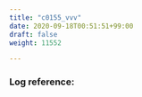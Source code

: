 ```yaml
---
title: "c0155_vvv"
date: 2020-09-18T00:51:51+99:00
draft: false
weight: 11552

---
```


### Log reference: <no value>

```
